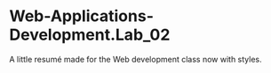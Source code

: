 # Web-Applications-Development.Lab_02
A little resumé made for the Web development class now with styles.

